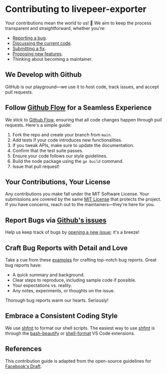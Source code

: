# Contributing to livepeer-exporter

Your contributions mean the world to us! 🚀 We aim to keep the process transparent and straightforward, whether you're:

- [Reporting a bug](https://github.com/transcodeninja/livepeer-setup/issues).
- [Discussing the current code](https://github.com/transcodeninja/livepeer-setup/discussions).
- [Submitting a fix](https://github.com/transcodeninja/livepeer-setup/pulls).
- [Proposing new features](https://github.com/transcodeninja/livepeer-setup/issues).
- Thinking about becoming a maintainer.

## We Develop with Github

GitHub is our playground—we use it to host code, track issues, and accept pull requests.

## Follow [Github Flow](https://guides.github.com/introduction/flow/index.html) for a Seamless Experience

We stick to [Github Flow](https://docs.github.com/en/get-started/quickstart/github-flow), ensuring that all code changes happen through pull requests. Here's a simple guide:

1. Fork the repo and create your branch from `main`.
2. Add tests if your code introduces new functionalities.
3. If you tweak APIs, make sure to update the documentation.
4. Confirm that the test suite passes.
5. Ensure your code follows our style guidelines.
6. Build the node package using the `go build` command.
7. Issue that pull request!

## Your Contributions, Your License

Any contributions you make fall under the MIT Software License. Your submissions are covered by the same [MIT License](http://choosealicense.com/licenses/mit/) that protects the project. If you have concerns, reach out to the maintainers—they're here for you.

## Report Bugs via [Github's issues](https://github.com/transcodeninja/livepeer-setup/issues)

Help us keep track of bugs by [opening a new issue](https://github.com/transcodeninja/livepeer-setup/issues/new/choose); it's a breeze!

## Craft Bug Reports with Detail and Love

Take a cue from these [examples](http://stackoverflow.com/q/12488905/180626) for crafting top-notch bug reports. Great bug reports have:

- A quick summary and background.
- Clear steps to reproduce, including sample code if possible.
- Your expectations vs. reality.
- Any notes, experiments, or thoughts on the issue.

Thorough bug reports warm our hearts. Seriously!

## Embrace a Consistent Coding Style

We use [shfmt](https://github.com/mvdan/sh#shfmt) to format our shell scripts. The easiest way to use [shfmt](https://github.com/mvdan/sh#shfmt) is through the [bash-beautify](https://marketplace.visualstudio.com/items?itemName=shakram02.bash-beautify) or [shell-format](https://marketplace.visualstudio.com/items?itemName=foxundermoon.shell-format) VS Code extensions.

## References

This contribution guide is adapted from the open-source guidelines for [Facebook's Draft](https://github.com/facebook/draft-js/blob/a9316a723f9e918afde44dea68b5f9f39b7d9b00/CONTRIBUTING.md).
